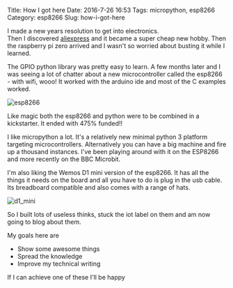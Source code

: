 Title: How I got here
Date: 2016-7-26 16:53
Tags: micropython, esp8266
Category: esp8266
Slug: how-i-got-here

I made a new years resolution to get into electronics.  
Then I discovered [aliexpress](http://s.click.aliexpress.com/e/AeYba2fQV) and it became a super cheap new hobby.
Then the raspberry pi zero arrived and I wasn't so worried about busting it while I learned. 

The GPIO python library was pretty easy to learn.
A few months later and I was seeing a lot of chatter about a new microcontroller called the esp8266 - with wifi, wooo!
It worked with the arduino ide and most of the C examples worked. 

![esp8266]({static}/images/devkit.jpg)

Like magic both the esp8266 and python were to be combined in a kickstarter. It ended with 475% funded!!

I like micropython a lot. It's a relatively new minimal python 3 platform targeting microcontrollers. 
Alternatively you can have a big machine and fire up a thousand instances. I've been playing around with it
on the ESP8266 and more recently on the BBC Microbit.

I'm also liking the Wemos D1 mini version of the esp8266. It has all the things it needs on the board and all you have to do is plug in the usb cable.
Its breadboard compatible and also comes with a range of hats.

![d1_mini]({static}/images/d1_mini.jpg)

So I built lots of useless thinks, stuck the iot label on them and am now going to blog about them.

My goals here are  

* Show some awesome things  
* Spread the knowledge  
* Improve my technical writing  

If I can achieve one of these I'll be happy